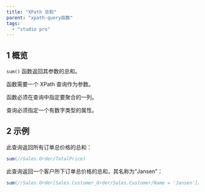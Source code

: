 ```yaml
---
title: "XPath 总和"
parent: "xpath-query函数"
tags:
  - "studio pro"
---
```


## 1 概览

`sum()` 函数返回其参数的总和。

函数需要一个 XPath 查询作为参数。

函数必须在查询中指定要聚合的一列。

查询必须指定一个有数字类型的属性。

## 2 示例

此查询返回所有订单总价格的总和：

```java
sum(//Sales.Order/TotalPrice)
```

此查询返回一个客户所下订单总价格的总和，其名称为“Jansen”：

```java
sum(//Sales.Order[Sales.Customer_Order/Sales.Customer/Name = 'Jansen']/TotalPrice)
```
